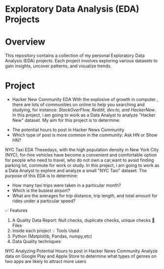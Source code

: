 # Exploratory Data Analysis (EDA) Projects
# Overview
This repository contains a collection of my personal Exploratory Data Analysis (EDA) projects. Each project involves exploring various datasets to gain insights, uncover patterns, and visualize trends.
# Project
* Hacker New Community EDA
With the explosive of growth in computer , there are lots of communities on online to help you searching and studying, for instance: *StackOverFlow, Reddit, dev.to, and HackerNew*. In this project, i am going to work as a Data Analyst to analyze "Hacker New" dataset. My aim for this project is to determine:
- The potential hours to post in Hacker News Community
- Which type of post is more common in the community: Ask HN or Show HN?

NYC Taxi EDA
Thesedays, with the high population density in New York City (NYC), for-hire vehicles have become a convenient and comfortable option for people who need to travel, who do not own a car,want to avoid finding parking lot, commute for work or study. In this project, i am going to work as a Data Analyst to explore and analyze a small "NYC Taxi" dataset.
The purpose of this EDA is to determine:
- How many taxi trips were taken in a particular month?
- Which is the busiest airport?
- What are the averages for trip distance, trip length, and total amount for rides under a particular speed?







✅ Features
1. A Quality Data Report: Null checks, duplicate checks, unique checks
📂 Files
1. Inside each project
💡 Tools Used
1. Python (Matplotlib, Pandas, numpy,etc)
2. Data Quality techniques

NYC Analyzing Potential Hours to post in Hacker News Community
Analyze data on Google Play and Apple Store to determine what types of genres on two apps are likely to attract more users
